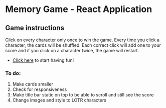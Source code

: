 # Memory Game - React Application

## Game instructions

Click on every character only once to win the game. Every time you click a character, the cards will be shuffled. Each correct click will add one to your score and if you click on a character twice, the game will restart. 

* [Click here](https://lbeagleeyes.github.io/memory-game/) to start having fun!

### To do:
  1. Make cards smaller
  2. Check for responsiveness
  3. Make title bar static on top to be able to scroll and still see the score
  4. Change images and style to LOTR characters
  
